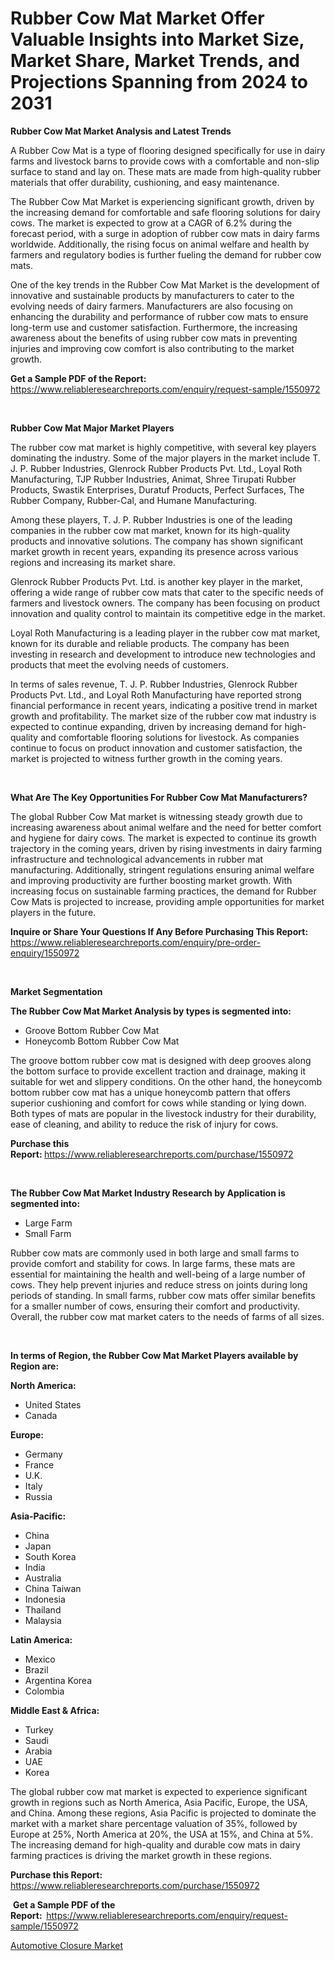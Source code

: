 <p><h1>Rubber Cow Mat Market Offer Valuable Insights into Market Size, Market Share, Market Trends, and Projections Spanning from 2024 to 2031</h1></p><p><strong>Rubber Cow Mat Market Analysis and Latest Trends</strong></p>
<p><p>A Rubber Cow Mat is a type of flooring designed specifically for use in dairy farms and livestock barns to provide cows with a comfortable and non-slip surface to stand and lay on. These mats are made from high-quality rubber materials that offer durability, cushioning, and easy maintenance.</p><p>The Rubber Cow Mat Market is experiencing significant growth, driven by the increasing demand for comfortable and safe flooring solutions for dairy cows. The market is expected to grow at a CAGR of 6.2% during the forecast period, with a surge in adoption of rubber cow mats in dairy farms worldwide. Additionally, the rising focus on animal welfare and health by farmers and regulatory bodies is further fueling the demand for rubber cow mats.</p><p>One of the key trends in the Rubber Cow Mat Market is the development of innovative and sustainable products by manufacturers to cater to the evolving needs of dairy farmers. Manufacturers are also focusing on enhancing the durability and performance of rubber cow mats to ensure long-term use and customer satisfaction. Furthermore, the increasing awareness about the benefits of using rubber cow mats in preventing injuries and improving cow comfort is also contributing to the market growth.</p></p>
<p><strong>Get a Sample PDF of the Report:&nbsp;</strong> <a href="https://www.reliableresearchreports.com/enquiry/request-sample/1550972">https://www.reliableresearchreports.com/enquiry/request-sample/1550972</a></p>
<p>&nbsp;</p>
<p><strong>Rubber Cow Mat Major Market Players</strong></p>
<p><p>The rubber cow mat market is highly competitive, with several key players dominating the industry. Some of the major players in the market include T. J. P. Rubber Industries, Glenrock Rubber Products Pvt. Ltd., Loyal Roth Manufacturing, TJP Rubber Industries, Animat, Shree Tirupati Rubber Products, Swastik Enterprises, Duratuf Products, Perfect Surfaces, The Rubber Company, Rubber-Cal, and Humane Manufacturing.</p><p>Among these players, T. J. P. Rubber Industries is one of the leading companies in the rubber cow mat market, known for its high-quality products and innovative solutions. The company has shown significant market growth in recent years, expanding its presence across various regions and increasing its market share.</p><p>Glenrock Rubber Products Pvt. Ltd. is another key player in the market, offering a wide range of rubber cow mats that cater to the specific needs of farmers and livestock owners. The company has been focusing on product innovation and quality control to maintain its competitive edge in the market.</p><p>Loyal Roth Manufacturing is a leading player in the rubber cow mat market, known for its durable and reliable products. The company has been investing in research and development to introduce new technologies and products that meet the evolving needs of customers.</p><p>In terms of sales revenue, T. J. P. Rubber Industries, Glenrock Rubber Products Pvt. Ltd., and Loyal Roth Manufacturing have reported strong financial performance in recent years, indicating a positive trend in market growth and profitability. The market size of the rubber cow mat industry is expected to continue expanding, driven by increasing demand for high-quality and comfortable flooring solutions for livestock. As companies continue to focus on product innovation and customer satisfaction, the market is projected to witness further growth in the coming years.</p></p>
<p>&nbsp;</p>
<p><strong>What Are The Key Opportunities For Rubber Cow Mat Manufacturers?</strong></p>
<p><p>The global Rubber Cow Mat market is witnessing steady growth due to increasing awareness about animal welfare and the need for better comfort and hygiene for dairy cows. The market is expected to continue its growth trajectory in the coming years, driven by rising investments in dairy farming infrastructure and technological advancements in rubber mat manufacturing. Additionally, stringent regulations ensuring animal welfare and improving productivity are further boosting market growth. With increasing focus on sustainable farming practices, the demand for Rubber Cow Mats is projected to increase, providing ample opportunities for market players in the future.</p></p>
<p><strong>Inquire or Share Your Questions If Any Before Purchasing This Report:</strong> <a href="https://www.reliableresearchreports.com/enquiry/pre-order-enquiry/1550972">https://www.reliableresearchreports.com/enquiry/pre-order-enquiry/1550972</a></p>
<p>&nbsp;</p>
<p><strong>Market Segmentation</strong></p>
<p><strong>The Rubber Cow Mat Market Analysis by types is segmented into:</strong></p>
<p><ul><li>Groove Bottom Rubber Cow Mat</li><li>Honeycomb Bottom Rubber Cow Mat</li></ul></p>
<p><p>The groove bottom rubber cow mat is designed with deep grooves along the bottom surface to provide excellent traction and drainage, making it suitable for wet and slippery conditions. On the other hand, the honeycomb bottom rubber cow mat has a unique honeycomb pattern that offers superior cushioning and comfort for cows while standing or lying down. Both types of mats are popular in the livestock industry for their durability, ease of cleaning, and ability to reduce the risk of injury for cows.</p></p>
<p><strong>Purchase this Report:&nbsp;</strong><a href="https://www.reliableresearchreports.com/purchase/1550972">https://www.reliableresearchreports.com/purchase/1550972</a></p>
<p>&nbsp;</p>
<p><strong>The Rubber Cow Mat Market Industry Research by Application is segmented into:</strong></p>
<p><ul><li>Large Farm</li><li>Small Farm</li></ul></p>
<p><p>Rubber cow mats are commonly used in both large and small farms to provide comfort and stability for cows. In large farms, these mats are essential for maintaining the health and well-being of a large number of cows. They help prevent injuries and reduce stress on joints during long periods of standing. In small farms, rubber cow mats offer similar benefits for a smaller number of cows, ensuring their comfort and productivity. Overall, the rubber cow mat market caters to the needs of farms of all sizes.</p></p>
<p>&nbsp;</p>
<p><strong>In terms of Region, the Rubber Cow Mat Market Players available by Region are:</strong></p>
<p>
    <p> <strong> North America: </strong>
        <ul>
            <li>United States</li>
            <li>Canada</li>
        </ul>
        </p> 
    <p> <strong> Europe: </strong>
        <ul>
            <li>Germany</li>
            <li>France</li>
            <li>U.K.</li>
            <li>Italy</li>
            <li>Russia</li>
        </ul>
        </p> 
    <p> <strong> Asia-Pacific: </strong>
        <ul>
            <li>China</li>
            <li>Japan</li>
            <li>South Korea</li>
            <li>India</li>
            <li>Australia</li>
            <li>China Taiwan</li>
            <li>Indonesia</li>
            <li>Thailand</li>
            <li>Malaysia</li>
        </ul>
        </p> 
    <p> <strong> Latin America: </strong>
        <ul>
            <li>Mexico</li>
            <li>Brazil</li>
            <li>Argentina Korea</li>
            <li>Colombia</li>
        </ul>
        </p> 
    <p> <strong> Middle East & Africa: </strong>
        <ul>
            <li>Turkey</li>
            <li>Saudi</li>
            <li>Arabia</li>
            <li>UAE</li>
            <li>Korea</li>
        </ul>
    </p>
    </p>
<p><p>The global rubber cow mat market is expected to experience significant growth in regions such as North America, Asia Pacific, Europe, the USA, and China. Among these regions, Asia Pacific is projected to dominate the market with a market share percentage valuation of 35%, followed by Europe at 25%, North America at 20%, the USA at 15%, and China at 5%. The increasing demand for high-quality and durable cow mats in dairy farming practices is driving the market growth in these regions.</p></p>
<p><strong>Purchase this Report: </strong><a href="https://www.reliableresearchreports.com/purchase/1550972">https://www.reliableresearchreports.com/purchase/1550972</a></p>
<p>&nbsp;<strong>Get a Sample PDF of the Report:&nbsp;&nbsp;</strong><a href="https://www.reliableresearchreports.com/enquiry/request-sample/1550972">https://www.reliableresearchreports.com/enquiry/request-sample/1550972</a></p>
<p><strong></strong></p>
<p><p><a href="https://gratis-rainforest-2ca.notion.site/Automotive-Closure-Market-Dynamics-2024-2031-Also-about-Its-Market-Trends-Projections-and-Opportu-b5d6919fe8204c4fb6155662048d6cf0">Automotive Closure Market</a></p></p>